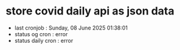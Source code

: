 # store covid daily api as json data

- last cronjob : Sunday, 08 June 2025 01:38:01
- status og cron : error
- status daily cron : error
      
      